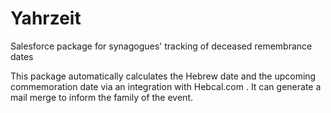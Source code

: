 # Yahrzeit
Salesforce package for synagogues' tracking of deceased remembrance dates

This package automatically calculates the Hebrew date and the upcoming commemoration date via an integration with Hebcal.com . It can generate a mail merge to inform the family of the event. 
